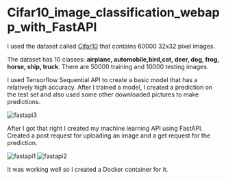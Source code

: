 # Cifar10_image_classification_webapp_with_FastAPI

I used the dataset called [Cifar10](https://www.cs.toronto.edu/~kriz/cifar.html) that contains 60000 32x32 pixel images.

The dataset has 10 classes: **airplane, automobile,bird,cat, deer, dog, frog, horse, ship, truck**.
There are 50000 training and 10000 testing images. 

I used Tensorflow Sequential API to create a basic model that has a relatively high accuracy.
After I trained a model, I created a prediction on the test set and also used some other downloaded pictures to make predictions.

![fastapi3](https://user-images.githubusercontent.com/97511979/234261188-a0370641-dea4-44d0-bc0f-6a6002fad7e2.png)

After I got that right I created my machine learning API using FastAPI.
Created a post request for uploading an image and a get request for the prediction. 

![fastapi1](https://user-images.githubusercontent.com/97511979/234262077-32a8aeb1-30cf-4973-a06d-73d319fbc429.png)
![fastapi2](https://user-images.githubusercontent.com/97511979/234262102-526f1064-240c-4b4a-ae3a-52241fae1b75.png)

It was working well so I created a Docker container for it. 
